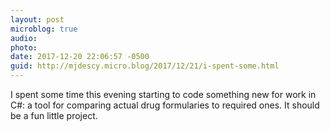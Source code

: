 ```yaml
---
layout: post
microblog: true
audio: 
photo: 
date: 2017-12-20 22:06:57 -0500
guid: http://mjdescy.micro.blog/2017/12/21/i-spent-some.html
---
```

I spent some time this evening starting to code something new for work in C#: a tool for comparing actual drug formularies to required ones. It should be a fun little project.
